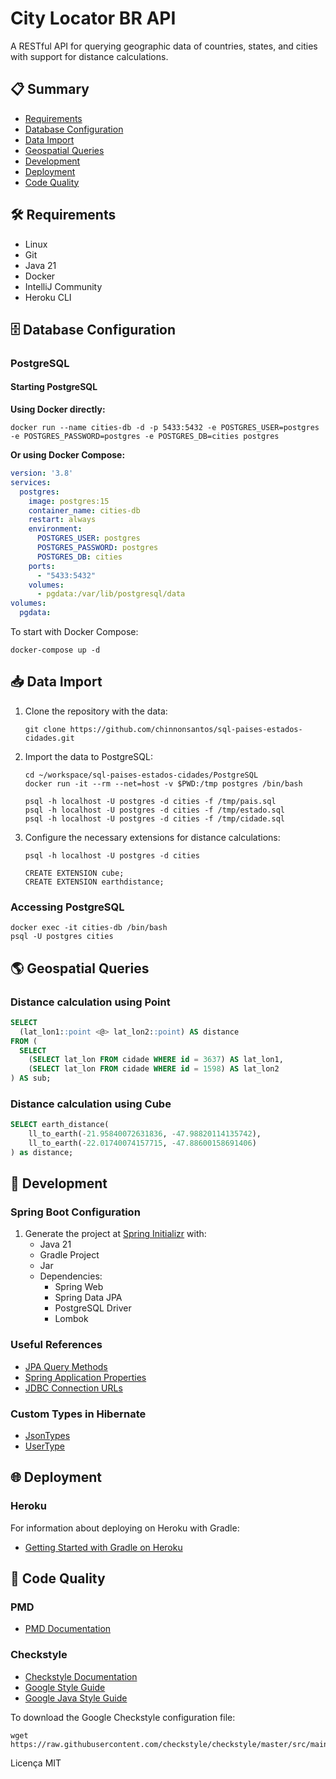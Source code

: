 # City Locator BR API

A RESTful API for querying geographic data of countries, states, and cities with support for distance calculations.

## 📋 Summary

- [Requirements](#requirements)
- [Database Configuration](#database-configuration)
- [Data Import](#data-import)
- [Geospatial Queries](#geospatial-queries)
- [Development](#development)
- [Deployment](#deployment)
- [Code Quality](#code-quality)

## 🛠️ Requirements

- Linux
- Git
- Java 21
- Docker
- IntelliJ Community
- Heroku CLI

## 🗄️ Database Configuration

### PostgreSQL

#### Starting PostgreSQL

**Using Docker directly:**

```shell
docker run --name cities-db -d -p 5433:5432 -e POSTGRES_USER=postgres -e POSTGRES_PASSWORD=postgres -e POSTGRES_DB=cities postgres
```

**Or using Docker Compose:**

```yaml
version: '3.8'
services:
  postgres:
    image: postgres:15
    container_name: cities-db
    restart: always
    environment:
      POSTGRES_USER: postgres
      POSTGRES_PASSWORD: postgres
      POSTGRES_DB: cities
    ports:
      - "5433:5432"
    volumes:
      - pgdata:/var/lib/postgresql/data
volumes:
  pgdata:
```

To start with Docker Compose:
```shell
docker-compose up -d
```

## 📥 Data Import

1. Clone the repository with the data:
   ```shell
   git clone https://github.com/chinnonsantos/sql-paises-estados-cidades.git
   ```

2. Import the data to PostgreSQL:
   ```shell
   cd ~/workspace/sql-paises-estados-cidades/PostgreSQL
   docker run -it --rm --net=host -v $PWD:/tmp postgres /bin/bash
   
   psql -h localhost -U postgres -d cities -f /tmp/pais.sql
   psql -h localhost -U postgres -d cities -f /tmp/estado.sql
   psql -h localhost -U postgres -d cities -f /tmp/cidade.sql
   ```

3. Configure the necessary extensions for distance calculations:
   ```shell
   psql -h localhost -U postgres -d cities
   
   CREATE EXTENSION cube;
   CREATE EXTENSION earthdistance;
   ```

### Accessing PostgreSQL

```shell
docker exec -it cities-db /bin/bash
psql -U postgres cities
```

## 🌎 Geospatial Queries

### Distance calculation using Point

```sql
SELECT
  (lat_lon1::point <@> lat_lon2::point) AS distance
FROM (
  SELECT
    (SELECT lat_lon FROM cidade WHERE id = 3637) AS lat_lon1,
    (SELECT lat_lon FROM cidade WHERE id = 1598) AS lat_lon2
) AS sub;
```

### Distance calculation using Cube

```sql
SELECT earth_distance(
    ll_to_earth(-21.95840072631836, -47.98820114135742), 
    ll_to_earth(-22.01740074157715, -47.88600158691406)
) as distance;
```

## 🚀 Development

### Spring Boot Configuration

1. Generate the project at [Spring Initializr](https://start.spring.io/) with:
   - Java 21
   - Gradle Project
   - Jar
   - Dependencies:
     - Spring Web
     - Spring Data JPA
     - PostgreSQL Driver
     - Lombok

### Useful References

- [JPA Query Methods](https://docs.spring.io/spring-data/jpa/docs/current/reference/html/#jpa.query-methods)
- [Spring Application Properties](https://docs.spring.io/spring-boot/docs/current/reference/html/appendix-application-properties.html)
- [JDBC Connection URLs](https://www.codejava.net/java-se/jdbc/jdbc-database-connection-url-for-common-databases)

### Custom Types in Hibernate

- [JsonTypes](https://github.com/vladmihalcea/hibernate-types)
- [UserType](https://docs.jboss.org/hibernate/orm/3.5/api/org/hibernate/usertype/UserType.html)

## 🌐 Deployment

### Heroku

For information about deploying on Heroku with Gradle:
- [Getting Started with Gradle on Heroku](https://devcenter.heroku.com/articles/getting-started-with-gradle-on-heroku)

## 🧪 Code Quality

### PMD
- [PMD Documentation](https://pmd.github.io/pmd-6.8.0/index.html)

### Checkstyle
- [Checkstyle Documentation](https://checkstyle.org/)
- [Google Style Guide](https://checkstyle.org/google_style.html)
- [Google Java Style Guide](http://google.github.io/styleguide/javaguide.html)

To download the Google Checkstyle configuration file:
```shell
wget https://raw.githubusercontent.com/checkstyle/checkstyle/master/src/main/resources/google_checks.xml
```

Licença MIT
